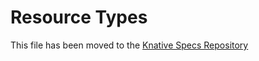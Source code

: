 # Resource Types

This file has been moved to the [Knative Specs Repository](https://github.com/knative/specs/blob/main/specs/serving/overview.md)
